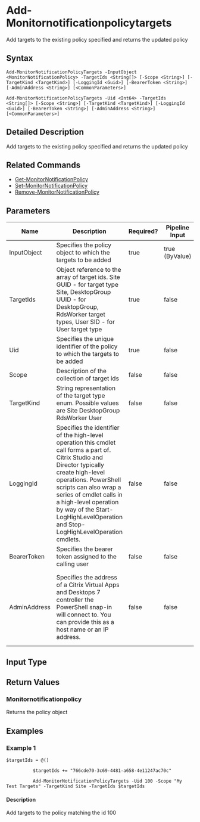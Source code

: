﻿
# Add-Monitornotificationpolicytargets
Add targets to the existing policy specified and returns the updated policy
## Syntax
```
Add-MonitorNotificationPolicyTargets -InputObject <MonitorNotificationPolicy> -TargetIds <String[]> [-Scope <String>] [-TargetKind <TargetKind>] [-LoggingId <Guid>] [-BearerToken <String>] [-AdminAddress <String>] [<CommonParameters>]

Add-MonitorNotificationPolicyTargets -Uid <Int64> -TargetIds <String[]> [-Scope <String>] [-TargetKind <TargetKind>] [-LoggingId <Guid>] [-BearerToken <String>] [-AdminAddress <String>] [<CommonParameters>]
```
## Detailed Description
Add targets to the existing policy specified and returns the updated policy


## Related Commands

* [Get-MonitorNotificationPolicy](./Get-MonitorNotificationPolicy/)
* [Set-MonitorNotificationPolicy](./Set-MonitorNotificationPolicy/)
* [Remove-MonitorNotificationPolicy](./Remove-MonitorNotificationPolicy/)
## Parameters
| Name   | Description | Required? | Pipeline Input | Default Value |
| --- | --- | --- | --- | --- |
| InputObject | Specifies the policy object to which the targets to be added | true | true (ByValue) |  |
| TargetIds | Object reference to the array of target ids. Site GUID - for target type Site, DesktopGroup UUID - for DesktopGroup, RdsWorker target types, User SID - for User target type | true | false |  |
| Uid | Specifies the unique identifier of the policy to which the targets to be added | true | false |  |
| Scope | Description of the collection of target ids | false | false |  |
| TargetKind | String representation of the target type enum. Possible values are Site DesktopGroup RdsWorker User | false | false |  |
| LoggingId | Specifies the identifier of the high-level operation this cmdlet call forms a part of. Citrix Studio and Director typically create high-level operations. PowerShell scripts can also wrap a series of cmdlet calls in a high-level operation by way of the Start-LogHighLevelOperation and Stop-LogHighLevelOperation cmdlets. | false | false |  |
| BearerToken | Specifies the bearer token assigned to the calling user | false | false |  |
| AdminAddress | Specifies the address of a Citrix Virtual Apps and Desktops 7 controller the PowerShell snap-in will connect to. You can provide this as a host name or an IP address. | false | false | Localhost. Once a value is provided by any cmdlet, this value becomes the default. |

## Input Type

### 

## Return Values

### Monitornotificationpolicy
Returns the policy object
## Examples

### Example 1
```
$targetIds = @()

          $targetIds += "766cde70-3c69-4481-a658-4e11247ac70c"

          Add-MonitorNotificationPolicyTargets -Uid 100 -Scope "My Test Targets" -TargetKind Site -TargetIds $targetIds
```
#### Description
Add targets to the policy matching the id 100
